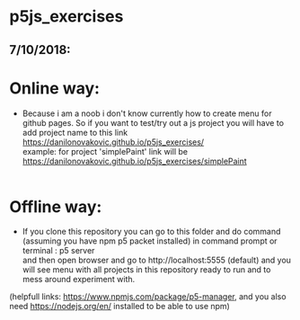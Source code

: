 # p5js_exercises

## 7/10/2018:</br>
# Online way:</br>
- Because i am a noob i don't know currently how to create menu for github pages. So if you want to test/try out a js project you will
have to add project name to this link https://danilonovakovic.github.io/p5js_exercises/ <br/>
example: for project 'simplePaint' link will be https://danilonovakovic.github.io/p5js_exercises/simplePaint
</br></br>

# Offline way:</br>
- If you clone this repository you can go to this folder and do command (assuming you have npm p5 packet installed) in command prompt or terminal : p5 server </br>
and then open browser and go to http://localhost:5555 (default) and you will see menu with all projects in this repository ready to run and to mess around experiment with. </br>

(helpfull links: https://www.npmjs.com/package/p5-manager, and you also need https://nodejs.org/en/ installed to be able to use npm)
